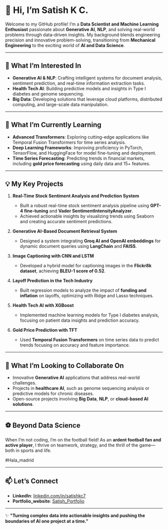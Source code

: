 # 👋 Hi, I’m Satish K C. 

Welcome to my GitHub profile! I’m a **Data Scientist and Machine Learning Enthusiast** passionate about **Generative AI**, **NLP**, and solving real-world problems through data-driven insights. My background blends engineering precision and innovative problem-solving, transitioning from **Mechanical Engineering** to the exciting world of **AI and Data Science**.

---

## 👀 What I’m Interested In  
- **Generative AI & NLP**: Crafting intelligent systems for document analysis, sentiment prediction, and real-time information extraction tasks.  
- **Health Tech AI**: Building predictive models and insights in Type I diabetes and genome sequencing.  
- **Big Data**: Developing solutions that leverage cloud platforms, distributed computing, and large-scale data manipulation.

---

## 🌱 What I’m Currently Learning  
- **Advanced Transformers**: Exploring cutting-edge applications like Temporal Fusion Transformers for time series analysis.  
- **Deep Learning Frameworks**: Improving proficiency in PyTorch, TensorFlow, and HuggingFace for model fine-tuning and deployment.  
- **Time Series Forecasting**: Predicting trends in financial markets, including **gold price forecasting** using daily data and 15+ features.  

---

## 💡 My Key Projects  
1. **Real-Time Stock Sentiment Analysis and Prediction System**  
   - Built a robust real-time stock sentiment analysis pipeline using **GPT-4 fine-tuning** and **Vader SentimentIntensityAnalyzer**.  
   - Achieved actionable insights by visualizing trends using Seaborn and creating accurate sentiment predictions.  

2. **Generative AI-Based Document Retrieval System**  
   - Designed a system integrating **Groq AI and OpenAI embeddings** for dynamic document queries using **LangChain** and **FAISS**.  

3. **Image Captioning with CNN and LSTM**  
   - Developed a hybrid model for captioning images in the **Flickr8k dataset**, achieving **BLEU-1 score of 0.52**.  

4. **Layoff Prediction in the Tech Industry**  
   - Built regression models to analyze the impact of **funding and inflation** on layoffs, optimizing with Ridge and Lasso techniques.

5. **Health Tech AI with XGBoost**  
   - Implemented machine learning models for Type I diabetes analysis, focusing on patient data insights and prediction accuracy.  

6. **Gold Price Prediction with TFT**  
   - Used **Temporal Fusion Transformers** on time series data to predict trends focusing on accuracy and feature importance.  

---

## 💞️ What I’m Looking to Collaborate On  
- Innovative **Generative AI** applications that address real-world challenges.  
- Projects in **healthcare AI**, such as genome sequencing analysis or predictive models for chronic diseases.  
- Open-source projects involving **Big Data**, **NLP**, or **cloud-based AI solutions**.  

---

## ⚽ Beyond Data Science  
When I’m not coding, I’m on the football field! As an **ardent football fan and active player**, I thrive on teamwork, strategy, and the thrill of the game—both in sports and life. 

#Hala_madrid

---

## 📫 Let’s Connect  
- **LinkedIn**: [linkedin.com/in/satishkc7](https://www.linkedin.com/in/satishkc7/)
- **Portfolio_website**: [Satish_Portfolio](https://portfolio-satishkc7s-projects.vercel.app/)
  

---

✨ **"Turning complex data into actionable insights and pushing the boundaries of AI one project at a time."**  
